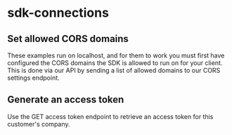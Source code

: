 # sdk-connections

<h2 id='set-cors-domains'>Set allowed CORS domains</h2>

These examples run on localhost, and for them to work you must first have configured the CORS domains the SDK is allowed to run on for your client. This is done via our API by sending a list of allowed domains to our CORS settings endpoint.

<h2 id='generate-access-token'>Generate an access token</h2>

Use the GET access token endpoint to retrieve an access token for this customer's company.


